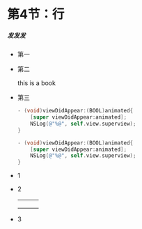 # 第4节：行

##### 发发发

* 第一

* 第二

  this is a book

* 第三

  ```objective-c
  - (void)viewDidAppear:(BOOL)animated{
      [super viewDidAppear:animated];
      NSLog(@"%@", self.view.superview);
  }
  
  - (void)viewDidAppear:(BOOL)animated{
      [super viewDidAppear:animated];
      NSLog(@"%@", self.view.superview);
  }
  ```

* 1

* 2

  |      |      |      |
  | ---- | ---- | ---- |
  |      |      |      |
  |      |      |      |
  |      |      |      |

* 3



##### 



